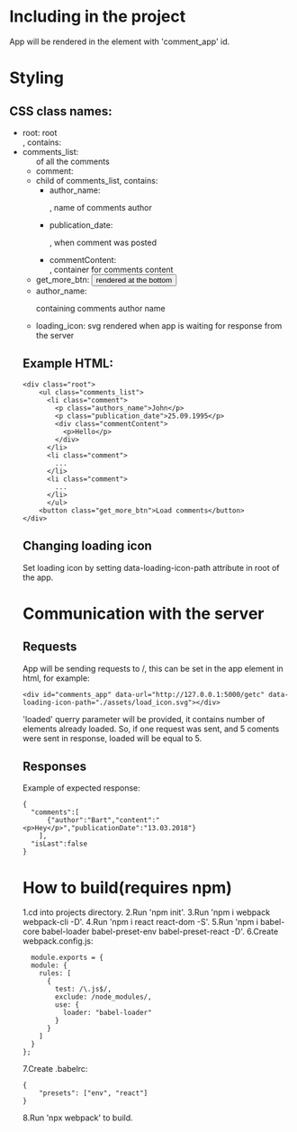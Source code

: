 # Including in the project
App will be rendered in the element with 'comment_app' id.

# Styling
## CSS class names:
* root: root <div>, contains: 
* comments_list: <ul> of all the comments
* comment: <li> child of comments_list, contains:
  * author_name: <p>, name of comments author
  * publication_date: <p>, when comment was posted
  * commentContent: <div>, container for comments content
* get_more_btn: <button> rendered at the bottom
* author_name: <p> containing comments author name
* loading_icon: svg rendered when app is waiting for response from the server

## Example HTML:
```
<div class="root">
    <ul class="comments_list">
      <li class="comment">
        <p class="authors_name">John</p>
        <p class="publication_date">25.09.1995</p>
        <div class="commentContent">
          <p>Hello</p>
        </div>
      </li>
      <li class="comment">
        ...
      </li>
      <li class="comment">
        ...
      </li>
      </ul>
    <button class="get_more_btn">Load comments</button>
</div>
```
## Changing loading icon
Set loading icon by setting data-loading-icon-path attribute in root of the app.

# Communication with the server
## Requests
App will be sending requests to <host>/<commentendpoint>, this can be set in the app element in html, for example:
```
<div id="comments_app" data-url="http://127.0.0.1:5000/getc" data-loading-icon-path="./assets/load_icon.svg"></div>
```
'loaded' querry parameter will be provided, it contains number of elements already loaded. So, if one request was sent, and 5 coments were sent in response, loaded will be equal to 5.

## Responses
Example of expected response:
```
{
  "comments":[
      {"author":"Bart","content":"<p>Hey</p>","publicationDate":"13.03.2018"}
    ],
  "isLast":false
}
```

# How to build(requires npm)
  1.cd into projects directory.
  2.Run 'npm init'.
  3.Run 'npm i webpack webpack-cli -D'.
  4.Run 'npm i react react-dom -S'.
  5.Run 'npm i babel-core babel-loader babel-preset-env babel-preset-react -D'.
  6.Create webpack.config.js:
```
  module.exports = {
  module: {
    rules: [
      {
        test: /\.js$/,
        exclude: /node_modules/,
        use: {
          loader: "babel-loader"
        }
      }
    ]
  }
};
```
  7.Create .babelrc:
```
{
    "presets": ["env", "react"]
}
```
  8.Run 'npx webpack' to build.